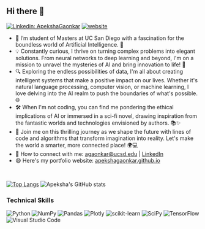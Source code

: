 <!-- ![banner](https://user-images.githubusercontent.com/29784113/161899740-b98b5792-3270-4869-9dd5-8e968ecf3fe4.png) -->
<!-- <br> -->
## Hi there 👋
[![Linkedin: ApekshaGaonkar](https://img.shields.io/badge/-apeksha-blue?style=flat-square&logo=Linkedin&logoColor=white&link=https://www.linkedin.com/in/apekshag1/)](https://www.linkedin.com/in/apekshag1/)
[![website](https://img.shields.io/badge/Website-46a2f1.svg?&style=flat-square&logo=Google-Chrome&logoColor=white&link=https://apekshagaonkar.github.io/)](https://apekshagaonkar.github.io/)
- 🔭 I’m student of Masters at UC San Diego with a fascination for the boundless world of Artificial Intelligence. 🌌
- 💡 Constantly curious, I thrive on turning complex problems into elegant solutions. From neural networks to deep learning and beyond, I'm on a mission to unravel the mysteries of AI and bring innovation to life! 🧠
- 🔍 Exploring the endless possibilities of data, I'm all about creating intelligent systems that make a positive impact on our lives. Whether it's natural language processing, computer vision, or machine learning, I love delving into the AI realm to push the boundaries of what's possible. 🌐
- 🛠️ When I'm not coding, you can find me pondering the ethical implications of AI or immersed in a sci-fi novel, drawing inspiration from the fantastic worlds and technologies envisioned by authors. 📚✨
- 🌱 Join me on this thrilling journey as we shape the future with lines of code and algorithms that transform imagination into reality. Let's make the world a smarter, more connected place! 🌍💻
- 🤝 How to connect with me: agaonkar@ucsd.edu | [LinkedIn](https://apekshagaonkar.github.io/)
- 😄 Here's my portfolio website: [apekshagaonkar.github.io](https://apekshagaonkar.github.io)
<br>

[![Top Langs](https://github-readme-stats.vercel.app/api/top-langs/?username=ApekshaGaonkar&layout=compact&theme=dark&hide_border=True)](https://github.com/Apekshagaonkar)
![Apeksha's GitHub stats](https://github-readme-stats.vercel.app/api?username=ApekshaGaonkar&show_icons=true&theme=dark&hide_border=True&layout=compact&hide_title=False)

### Technical Skills
![Python](https://img.shields.io/badge/python-3670A0?style=for-the-badge&logo=python&logoColor=ffdd54)
![NumPy](https://img.shields.io/badge/numpy-%23013243.svg?style=for-the-badge&logo=numpy&logoColor=white)
![Pandas](https://img.shields.io/badge/pandas-%23150458.svg?style=for-the-badge&logo=pandas&logoColor=white)
![Plotly](https://img.shields.io/badge/Plotly-%233F4F75.svg?style=for-the-badge&logo=plotly&logoColor=white)
![scikit-learn](https://img.shields.io/badge/scikit--learn-%23F7931E.svg?style=for-the-badge&logo=scikit-learn&logoColor=white)
![SciPy](https://img.shields.io/badge/SciPy-%230C55A5.svg?style=for-the-badge&logo=scipy&logoColor=%white)
![TensorFlow](https://img.shields.io/badge/TensorFlow-%23FF6F00.svg?style=for-the-badge&logo=TensorFlow&logoColor=white)
![Visual Studio Code](https://img.shields.io/badge/Visual%20Studio%20Code-0078d7.svg?style=for-the-badge&logo=visual-studio-code&logoColor=white)
